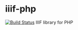 # iiif-php
[![Build Status](https://travis-ci.org/digirati-co-uk/iiif-php.svg?branch=master)](https://travis-ci.org/digirati-co-uk/iiif-php)
IIIF library for PHP
